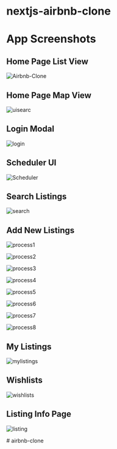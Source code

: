 
# nextjs-airbnb-clone

# App Screenshots

## Home Page List View

![Airbnb-Clone](https://github.com/koolkishan/nextjs-airbnb-clone/assets/30298996/fbbaf229-c068-40c4-a65f-6cf5d32fc32a)

## Home Page Map View

![uisearc](https://github.com/koolkishan/nextjs-airbnb-clone/assets/30298996/1c2feba3-52b5-4554-86cb-9719c104f09a)

## Login Modal

![login](https://github.com/koolkishan/nextjs-airbnb-clone/assets/30298996/ec3d0747-806e-4bb0-91dd-6b4e36594119)

## Scheduler UI

![Scheduler](https://github.com/koolkishan/nextjs-airbnb-clone/assets/30298996/1be02fc9-43e3-4236-b28d-263032857e4f)

## Search Listings

![search](https://github.com/koolkishan/nextjs-airbnb-clone/assets/30298996/b1d22787-df9a-4012-b5f6-5d5e09124eb4)

## Add New Listings

![process1](https://github.com/koolkishan/nextjs-airbnb-clone/assets/30298996/42b32543-5675-4572-8af8-a09aa87adca5)

![process2](https://github.com/koolkishan/nextjs-airbnb-clone/assets/30298996/6f261118-c03e-4203-b4ba-7b3b2ae7ccd3)

![process3](https://github.com/koolkishan/nextjs-airbnb-clone/assets/30298996/547b7a96-95de-43e0-bd79-19ce6d11eb44)

![process4](https://github.com/koolkishan/nextjs-airbnb-clone/assets/30298996/16b79d34-2f1b-484b-bd2d-ac46604c21a6)

![process5](https://github.com/koolkishan/nextjs-airbnb-clone/assets/30298996/47bade4d-7372-4ccd-9bb5-31525db15780)

![process6](https://github.com/koolkishan/nextjs-airbnb-clone/assets/30298996/675ca549-fbe0-498b-bc4d-5b1f113bd15c)

![process7](https://github.com/koolkishan/nextjs-airbnb-clone/assets/30298996/7db9384e-d3dd-4a2a-9100-a3e0d0d1c38f)

![process8](https://github.com/koolkishan/nextjs-airbnb-clone/assets/30298996/2f8cc2ad-161e-4095-9dd0-a64c9bd27d88)

## My Listings

![mylistings](https://github.com/koolkishan/nextjs-airbnb-clone/assets/30298996/e69a8034-cc5a-4dd3-be54-982acd21313c)

## Wishlists

![wishlists](https://github.com/koolkishan/nextjs-airbnb-clone/assets/30298996/6ac53b38-3587-4755-8c5a-a84aee15e613)

## Listing Info Page

![listing](https://github.com/koolkishan/nextjs-airbnb-clone/assets/30298996/d1f3b96b-55d2-4ebb-8944-bf35238c3f0c)



#   a i r b n b - c l o n e  
 